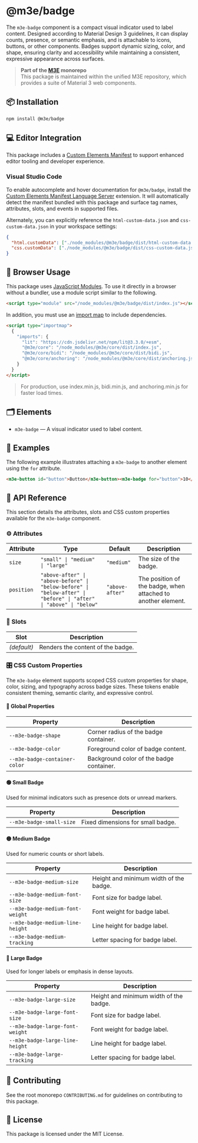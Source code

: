 # @m3e/badge

The `m3e-badge` component is a compact visual indicator used to label content. Designed according to Material Design 3 guidelines, it can display counts, presence, or semantic emphasis, and is attachable to icons, buttons, or other components. Badges support dynamic sizing, color, and shape, ensuring clarity and accessibility while maintaining a consistent, expressive appearance across surfaces.

> **Part of the [M3E](../../README.md) monorepo**  
> This package is maintained within the unified M3E repository, which provides a suite of Material 3 web components.

## 📦 Installation

```bash
npm install @m3e/badge
```

## 💻 Editor Integration

This package includes a [Custom Elements Manifest](https://github.com/webcomponents/custom-elements-manifest) to support enhanced editor tooling and developer experience.

### Visual Studio Code

To enable autocomplete and hover documentation for `@m3e/badge`, install the [Custom Elements Manifest Language Server](https://marketplace.visualstudio.com/items?itemName=pwrs.cem-language-server-vscode) extension. It will automatically detect the manifest bundled with this package and surface tag names, attributes, slots, and events in supported files.

Alternately, you can explicitly reference the `html-custom-data.json` and `css-custom-data.json` in your workspace settings:

```json
{
  "html.customData": ["./node_modules/@m3e/badge/dist/html-custom-data.json"],
  "css.customData": ["./node_modules/@m3e/badge/dist/css-custom-data.json"]
}
```

## 🚀 Browser Usage

This package uses [JavaScript Modules](https://developer.mozilla.org/en-US/docs/Web/JavaScript/Guide/Modules#module_specifiers). To use it directly in a browser without a bundler, use a module script similar to the following.

```html
<script type="module" src="/node_modules/@m3e/badge/dist/index.js"></script>
```

In addition, you must use an [import map](https://developer.mozilla.org/en-US/docs/Web/HTML/Reference/Elements/script/type/importmap) to include dependencies.

```html
<script type="importmap">
  {
    "imports": {
      "lit": "https://cdn.jsdelivr.net/npm/lit@3.3.0/+esm",
      "@m3e/core": "/node_modules/@m3e/core/dist/index.js",
      "@m3e/core/bidi": "/node_modules/@m3e/core/dist/bidi.js",
      "@m3e/core/anchoring": "/node_modules/@m3e/core/dist/anchoring.js"
    }
  }
</script>
```

> For production, use index.min.js, bidi.min.js, and anchoring.min.js for faster load times.

## 🗂️ Elements

- `m3e-badge` — A visual indicator used to label content.

## 🧪 Examples

The following example illustrates attaching a `m3e-badge` to another element using the `for` attribute.

```html
<m3e-button id="button">Button</m3e-button><m3e-badge for="button">10</m3e-badge>
```

## 📖 API Reference

This section details the attributes, slots and CSS custom properties available for the `m3e-badge` component.

### ⚙️ Attributes

| Attribute  | Type                                                                                                              | Default         | Description                                                  |
| ---------- | ----------------------------------------------------------------------------------------------------------------- | --------------- | ------------------------------------------------------------ |
| `size`     | `"small" \| "medium" \| "large"`                                                                                  | `"medium"`      | The size of the badge.                                       |
| `position` | `"above-after" \| "above-before" \| "below-before" \| "below-after" \| "before" \| "after" \| "above" \| "below"` | `"above-after"` | The position of the badge, when attached to another element. |

### 🧩 Slots

| Slot        | Description                       |
| ----------- | --------------------------------- |
| _(default)_ | Renders the content of the badge. |

### 🎛️ CSS Custom Properties

The `m3e-badge` element supports scoped CSS custom properties for shape, color, sizing, and typography across badge sizes. These tokens enable consistent theming, semantic clarity, and expressive control.

#### 🧱 Global Properties

| Property                      | Description                              |
| ----------------------------- | ---------------------------------------- |
| `--m3e-badge-shape`           | Corner radius of the badge container.    |
| `--m3e-badge-color`           | Foreground color of badge content.       |
| `--m3e-badge-container-color` | Background color of the badge container. |

#### 🟢 Small Badge

Used for minimal indicators such as presence dots or unread markers.

| Property                 | Description                       |
| ------------------------ | --------------------------------- |
| `--m3e-badge-small-size` | Fixed dimensions for small badge. |

#### 🟡 Medium Badge

Used for numeric counts or short labels.

| Property                         | Description                            |
| -------------------------------- | -------------------------------------- |
| `--m3e-badge-medium-size`        | Height and minimum width of the badge. |
| `--m3e-badge-medium-font-size`   | Font size for badge label.             |
| `--m3e-badge-medium-font-weight` | Font weight for badge label.           |
| `--m3e-badge-medium-line-height` | Line height for badge label.           |
| `--m3e-badge-medium-tracking`    | Letter spacing for badge label.        |

#### 🔵 Large Badge

Used for longer labels or emphasis in dense layouts.

| Property                        | Description                            |
| ------------------------------- | -------------------------------------- |
| `--m3e-badge-large-size`        | Height and minimum width of the badge. |
| `--m3e-badge-large-font-size`   | Font size for badge label.             |
| `--m3e-badge-large-font-weight` | Font weight for badge label.           |
| `--m3e-badge-large-line-height` | Line height for badge label.           |
| `--m3e-badge-large-tracking`    | Letter spacing for badge label.        |

## 🤝 Contributing

See the root monorepo `CONTRIBUTING.md` for guidelines on contributing to this package.

## 📄 License

This package is licensed under the MIT License.
